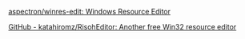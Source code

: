 
[aspectron/winres-edit: Windows Resource Editor](https://github.com/aspectron/winres-edit)

[GitHub - katahiromz/RisohEditor: Another free Win32 resource editor](https://github.com/katahiromz/RisohEditor)
